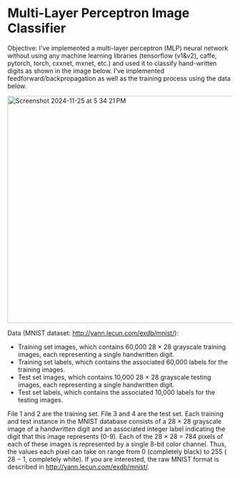 # Multi-Layer Perceptron Image Classifier

Objective: I've implemented a multi-layer perceptron (MLP) neural network without using any machine learning libraries (tensorflow (v1&v2), caffe, pytorch, torch, cxxnet, mxnet, etc.) and used it to classify hand-written digits as shown in the image below. I've implemented feedforward/backpropagation as well as the training process using the data below.

<img width="509" alt="Screenshot 2024-11-25 at 5 34 21 PM" src="https://github.com/user-attachments/assets/be2eab03-fd0d-42c5-8933-bee2d181b09b">

Data (MNIST dataset: ​http://yann.lecun.com/exdb/mnist/​):
- Training set images​, which contains 60,000 28 × 28 grayscale training images, each representing a single handwritten digit.
- Training set labels​, which contains the associated 60,000 labels for the training images.
- Test set images​, which contains 10,000 28 × 28 grayscale testing images, each representing a single handwritten digit.
- Test set labels​, which contains the associated 10,000 labels for the testing images.

File 1 and 2 are the training set. File 3 and 4 are the test set. Each training and test instance in the MNIST database consists of a 28 × 28 grayscale image of a handwritten digit and an associated integer label indicating the digit that this image represents (0-9). Each of the 28 × 28 = 784 pixels of each of these images is represented by a single 8-bit color channel. Thus, the values each pixel can take on range from 0 (completely black) to 255 (​28 − 1, ​completely white). If you are interested, the raw MNIST format is described in ​http://yann.lecun.com/exdb/mnist/​.
